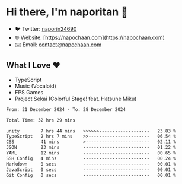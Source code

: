 # Hi there, I'm naporitan 👋

- 🐦 Twitter: [naporin24690](https://twitter.com/naporin24690)
- 🌐 Website: [https://napochaan.com](https://napochaan.com)
- ✉️ Email: [contact@napochaan.com](mailto:contact@napochaan.com)

## What I Love ❤️
- TypeScript
- Music (Vocaloid)
- FPS Games
- Project Sekai (Colorful Stage! feat. Hatsune Miku)

<!--START_SECTION:waka-->

```txt
From: 21 December 2024 - To: 28 December 2024

Total Time: 32 hrs 29 mins

unity        7 hrs 44 mins   >>>>>>-------------------   23.83 %
TypeScript   2 hrs 7 mins    >>-----------------------   06.54 %
CSS          41 mins         >------------------------   02.11 %
JSON         23 mins         -------------------------   01.22 %
YAML         12 mins         -------------------------   00.65 %
SSH Config   4 mins          -------------------------   00.24 %
Markdown     0 secs          -------------------------   00.01 %
JavaScript   0 secs          -------------------------   00.01 %
Git Config   0 secs          -------------------------   00.01 %
```

<!--END_SECTION:waka-->

